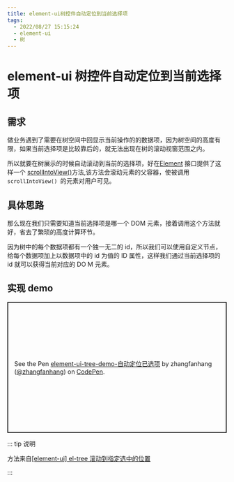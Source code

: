 ```yaml
---
title: element-ui树控件自动定位到当前选择项
tags:
  - 2022/08/27 15:15:24
  - element-ui
  - 树
---
```


# element-ui 树控件自动定位到当前选择项

## 需求

做业务遇到了需要在树空间中回显示当前操作的的数据项，因为树空间的高度有限，如果当前选择项是比较靠后的，就无法出现在树的滚动视窗范围之内。

所以就要在树展示的时候自动滚动到当前的选择项，好在[Element](https://developer.mozilla.org/zh-CN/docs/Web/API/Element) 接口提供了这样一个 [scrollIntoView()](https://developer.mozilla.org/zh-CN/docs/Web/API/Element/scrollIntoView)方法,该方法会滚动元素的父容器，使被调用 `scrollIntoView() `的元素对用户可见。

## 具体思路

那么现在我们只需要知道当前选择项是哪一个 DOM 元素，接着调用这个方法就好，省去了繁琐的高度计算环节。

因为树中的每个数据项都有一个独一无二的 id，所以我们可以使用自定义节点，给每个数据项加上以数据项中的 id 为值的 ID 属性，这样我们通过当前选择项的 id 就可以获得当前对应的 DO M 元素。

## 实现 demo

<p class="codepen" data-height="300" data-theme-id="light" data-default-tab="html,result" data-slug-hash="eYMwpBg" data-user="zhangfanhang" style="height: 300px; box-sizing: border-box; display: flex; align-items: center; justify-content: center; border: 2px solid; margin: 1em 0; padding: 1em;">
  <span>See the Pen <a href="https://codepen.io/zhangfanhang/pen/eYMwpBg">
  element-ui-tree-demo-自动定位已选项</a> by zhangfanhang (<a href="https://codepen.io/zhangfanhang">@zhangfanhang</a>)
  on <a href="https://codepen.io">CodePen</a>.</span>
</p>
<script async src="https://cpwebassets.codepen.io/assets/embed/ei.js"></script>

::: tip 说明

方法来自[[element-ui] el-tree 滚动到指定选中的位置](https://blog.csdn.net/qq_14993591/article/details/125223004)

:::
